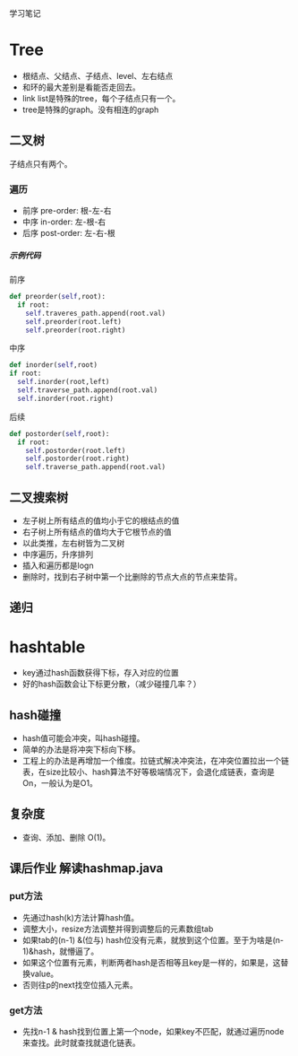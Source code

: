 学习笔记
# Tree

- 根结点、父结点、子结点、level、左右结点
- 和环的最大差别是看能否走回去。
- link list是特殊的tree，每个子结点只有一个。
- tree是特殊的graph。没有相连的graph

## 二叉树

子结点只有两个。

### 遍历

- 前序 pre-order: 根-左-右
- 中序 in-order: 左-根-右
- 后序 post-order:  左-右-根

##### 示例代码

前序

``````python
def preorder(self,root):
  if root:
    self.traveres_path.append(root.val)
    self.preorder(root.left)
    self.preorder(root.right)
``````

中序

``````python
def inorder(self,root)
if root:
  self.inorder(root,left)
  self.traverse_path.append(root.val)
  self.inorder(root.right)
``````

后续

``````python
def postorder(self,root):
  if root:
    self.postorder(root.left)
    self.postorder(root.right)
    self.traverse_path.append(root.val)
``````



## 二叉搜索树

- 左子树上所有结点的值均小于它的根结点的值
- 右子树上所有结点的值均大于它根节点的值
- 以此类推，左右树皆为二叉树
- 中序遍历，升序排列
- 插入和遍历都是logn
- 删除时，找到右子树中第一个比删除的节点大点的节点来垫背。

 ## 递归



# hashtable

- key通过hash函数获得下标，存入对应的位置
- 好的hash函数会让下标更分散，（减少碰撞几率？）

## hash碰撞

- hash值可能会冲突，叫hash碰撞。
- 简单的办法是将冲突下标向下移。
- 工程上的办法是再增加一个维度。拉链式解决冲突法，在冲突位置拉出一个链表，在size比较小、hash算法不好等极端情况下，会退化成链表，查询是On，一般认为是O1。

## 复杂度

- 查询、添加、删除 O(1)。

## 课后作业 解读hashmap.java

### put方法

- 先通过hash(k)方法计算hash值。
- 调整大小，resize方法调整并得到调整后的元素数组tab
- 如果tab的(n-1) &(位与) hash位没有元素，就放到这个位置。至于为啥是(n-1)&hash，就懵逼了。
- 如果这个位置有元素，判断两者hash是否相等且key是一样的，如果是，这替换value。
- 否则往p的next找空位插入元素。

### get方法

- 先找n-1 & hash找到位置上第一个node，如果key不匹配，就通过遍历node来查找。此时就查找就退化链表。